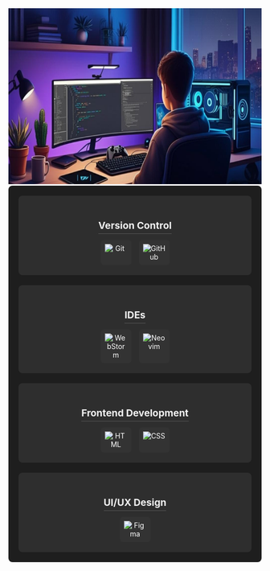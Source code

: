 <body>
    <img src="./Mapl.png" alt="Mapl" width="1024" height="350"/>
    <div style="padding: 20px; color: #ffffff; border-radius: 8px; max-width: 900px; margin: auto; background-color: #1e1e1e; display: grid; grid-template-columns: repeat(auto-fit, minmax(250px, 1fr)); gap: 20px; align-items: start;">        
        <div style="text-align: center; background-color: #2e2e2e; padding: 20px; border-radius: 8px; transition: background 0.3s;">
            <h3 style="font-size: 1.2rem; margin-bottom: 12px; color: #f2f2f2; border-bottom: 1px solid #555; display: inline-block; padding-bottom: 4px;">Version Control</h3>
            <div style="display: flex; gap: 15px; justify-content: center; flex-wrap: wrap;">
                <img src="https://user-images.githubusercontent.com/25181517/192108372-f71d70ac-7ae6-4c0d-8395-51d8870c2ef0.png" alt="Git" title="Git" style="width: 45px; padding: 8px; background-color: #333; border-radius: 6px; transition: transform 0.3s, box-shadow 0.3s, background-color 0.3s;">
                <img src="https://user-images.githubusercontent.com/25181517/192108374-8da61ba1-99ec-41d7-80b8-fb2f7c0a4948.png" alt="GitHub" title="GitHub" style="width: 45px; padding: 8px; background-color: #333; border-radius: 6px; transition: transform 0.3s, box-shadow 0.3s, background-color 0.3s;">
            </div>
        </div>
        <div style="text-align: center; background-color: #2e2e2e; padding: 20px; border-radius: 8px; transition: background 0.3s;">
            <h3 style="font-size: 1.2rem; margin-bottom: 12px; color: #f2f2f2; border-bottom: 1px solid #555; display: inline-block; padding-bottom: 4px;">IDEs</h3>
            <div style="display: flex; gap: 15px; justify-content: center; flex-wrap: wrap;">
                <img src="https://user-images.githubusercontent.com/25181517/192108893-b1eed3c7-b2c4-4e1c-9e9f-c7e83637b33d.png" alt="WebStorm" title="WebStorm" style="width: 45px; padding: 8px; background-color: #333; border-radius: 6px; transition: transform 0.3s, box-shadow 0.3s, background-color 0.3s;">
                <img src="https://github-production-user-asset-6210df.s3.amazonaws.com/136815194/258326081-b113a23c-5c04-45aa-819c-bd04e8ac2a37.png" alt="Neovim" title="Neovim" style="width: 45px; padding: 8px; background-color: #333; border-radius: 6px; transition: transform 0.3s, box-shadow 0.3s, background-color 0.3s;">
            </div>
        </div>
        <div style="text-align: center; background-color: #2e2e2e; padding: 20px; border-radius: 8px; transition: background 0.3s;">
            <h3 style="font-size: 1.2rem; margin-bottom: 12px; color: #f2f2f2; border-bottom: 1px solid #555; display: inline-block; padding-bottom: 4px;">Frontend Development</h3>
            <div style="display: flex; gap: 15px; justify-content: center; flex-wrap: wrap;">
                <img src="https://user-images.githubusercontent.com/25181517/192158954-f88b5814-d510-4564-b285-dff7d6400dad.png" alt="HTML" title="HTML" style="width: 45px; padding: 8px; background-color: #333; border-radius: 6px; transition: transform 0.3s, box-shadow 0.3s, background-color 0.3s;">
                <img src="https://user-images.githubusercontent.com/25181517/183898674-75a4a1b1-f960-4ea9-abcb-637170a00a75.png" alt="CSS" title="CSS" style="width: 45px; padding: 8px; background-color: #333; border-radius: 6px; transition: transform 0.3s, box-shadow 0.3s, background-color 0.3s;">
            </div>
        </div>
        <div style="text-align: center; background-color: #2e2e2e; padding: 20px; border-radius: 8px; transition: background 0.3s;">
            <h3 style="font-size: 1.2rem; margin-bottom: 12px; color: #f2f2f2; border-bottom: 1px solid #555; display: inline-block; padding-bottom: 4px;">UI/UX Design</h3>
            <div style="display: flex; gap: 15px; justify-content: center; flex-wrap: wrap;">
                <img src="https://user-images.githubusercontent.com/25181517/189715289-df3ee512-6eca-463f-a0f4-c10d94a06b2f.png" alt="Figma" title="Figma" style="width: 45px; padding: 8px; background-color: #333; border-radius: 6px; transition: transform 0.3s, box-shadow 0.3s, background-color 0.3s;">
            </div>
        </div>
        <!-- Repeat similar structure for remaining sections as needed... -->
    </div>
</body>

